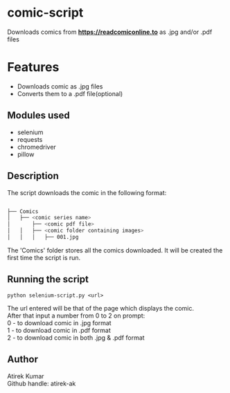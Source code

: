 # comic-script
Downloads comics from **https://readcomiconline.to** as .jpg and/or .pdf files

# Features  
* Downloads comic as .jpg files  
* Converts them to a .pdf file(optional)

## Modules used  
* selenium  
* requests  
* chromedriver  
* pillow  

## Description  
The script downloads the comic in the following format:  
```bash

├── Comics
│   ├── <comic series name>
│       ├── <comic pdf file>
│   │   ├── <comic folder containing images>
│   │   │   ├── 001.jpg
```  
The 'Comics' folder stores all the comics downloaded. It will be created the first time the script is run.  

## Running the script  
```
python selenium-script.py <url>
```
The url entered will be that of the page which displays the comic.   
After that input a number from 0 to 2 on prompt:  
0 - to download comic in .jpg format  
1 - to download comic in .pdf format  
2 - to download comic in both .jpg & .pdf format  

## Author  
Atirek Kumar  
Github handle: atirek-ak
